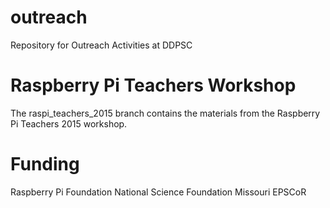# outreach
Repository for Outreach Activities at DDPSC

# Raspberry Pi Teachers Workshop
The raspi_teachers_2015 branch contains the materials from the Raspberry Pi Teachers 2015 workshop.

# Funding
Raspberry Pi Foundation
National Science Foundation
Missouri EPSCoR
